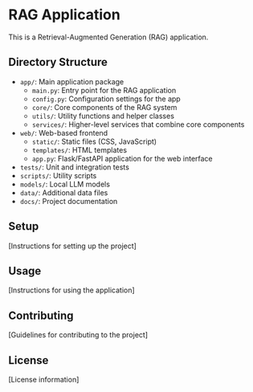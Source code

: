 # RAG Application

This is a Retrieval-Augmented Generation (RAG) application.

## Directory Structure

- `app/`: Main application package
  - `main.py`: Entry point for the RAG application
  - `config.py`: Configuration settings for the app
  - `core/`: Core components of the RAG system
  - `utils/`: Utility functions and helper classes
  - `services/`: Higher-level services that combine core components
- `web/`: Web-based frontend
  - `static/`: Static files (CSS, JavaScript)
  - `templates/`: HTML templates
  - `app.py`: Flask/FastAPI application for the web interface
- `tests/`: Unit and integration tests
- `scripts/`: Utility scripts
- `models/`: Local LLM models
- `data/`: Additional data files
- `docs/`: Project documentation

## Setup

[Instructions for setting up the project]

## Usage

[Instructions for using the application]

## Contributing

[Guidelines for contributing to the project]

## License

[License information]
